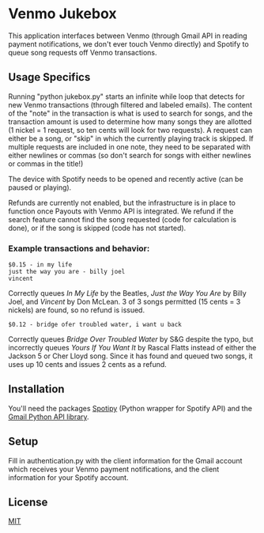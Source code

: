 # Venmo Jukebox

This application interfaces between Venmo (through Gmail API in reading payment notifications, we don't ever touch Venmo directly) and Spotify to
queue song requests off Venmo transactions.

## Usage Specifics
Running "python jukebox.py" starts an infinite while loop that detects for new Venmo transactions (through filtered and labeled emails). The content of the "note" in the transaction is what is used to search for songs, and the transaction amount is used to determine how many songs they are allotted (1 nickel = 1 request, so ten cents will look for two requests). A request can either be a song, or "skip" in which the currently playing track is skipped. If multiple requests are included in one note, they need to be separated with either newlines or commas (so don't search for songs with either newlines or commas in the title!)

The device with Spotify needs to be opened and recently active (can be paused or playing).

Refunds are currently not enabled, but the infrastructure is in place to function once Payouts with Venmo API is integrated. We refund if the search feature cannot find the song requested (code for calculation is done), or if the song is skipped (code has not started).

### Example transactions and behavior:
```
$0.15 - in my life
just the way you are - billy joel
vincent
```
Correctly queues *In My Life* by the Beatles, *Just the Way You Are* by Billy Joel, and *Vincent* by Don McLean. 3 of 3 songs permitted (15 cents = 3 nickels) are found, so no refund is issued.

```
$0.12 - bridge ofer troubled water, i want u back
```
Correctly queues *Bridge Over Troubled Water* by S&G despite the typo, but incorrectly queues *Yours If You Want It* by Rascal Flatts instead of either the Jackson 5 or Cher Lloyd song. Since it has found and queued two songs, it uses up 10 cents and issues 2 cents as a refund.

## Installation

You'll need the packages [Spotipy](https://spotipy.readthedocs.io/en/2.13.0/) (Python wrapper for Spotify API) and the [Gmail Python API library](https://developers.google.com/gmail/api). 

## Setup
Fill in authentication.py with the client information for the Gmail account which receives your Venmo payment notifications, and the client information for your Spotify account.

## License
[MIT](https://choosealicense.com/licenses/mit/)
